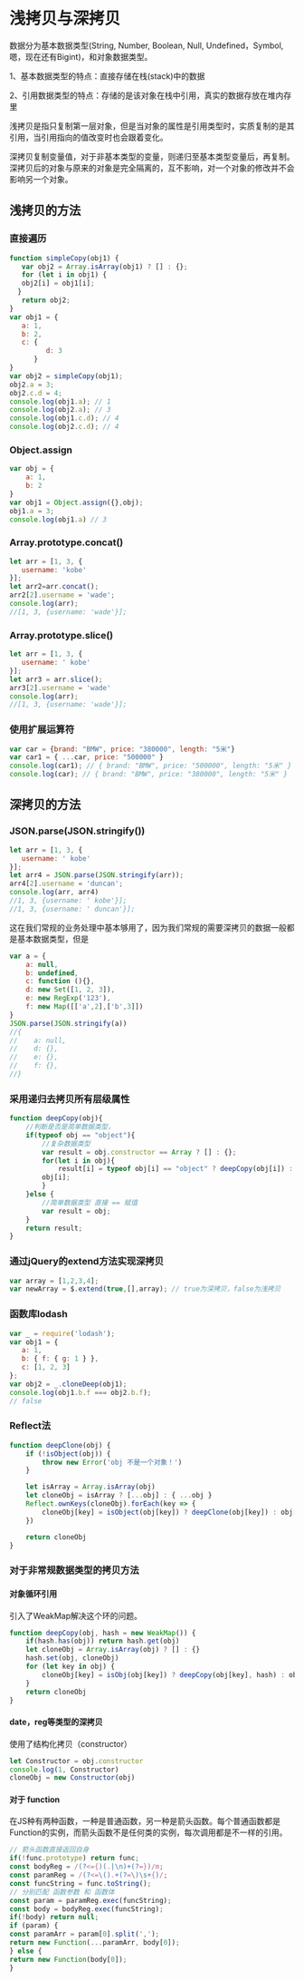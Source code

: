 # 浅拷贝与深拷贝

数据分为基本数据类型(String, Number, Boolean, Null, Undefined，Symbol,嗯，现在还有Bigint)，和对象数据类型。

1、基本数据类型的特点：直接存储在栈(stack)中的数据

2、引用数据类型的特点：存储的是该对象在栈中引用，真实的数据存放在堆内存里

浅拷贝是指只复制第一层对象，但是当对象的属性是引用类型时，实质复制的是其引用，当引用指向的值改变时也会跟着变化。

深拷贝复制变量值，对于非基本类型的变量，则递归至基本类型变量后，再复制。深拷贝后的对象与原来的对象是完全隔离的，互不影响，对一个对象的修改并不会影响另一个对象。

## 浅拷贝的方法

### 直接遍历

```javascript
function simpleCopy(obj1) {
   var obj2 = Array.isArray(obj1) ? [] : {};
   for (let i in obj1) {
   obj2[i] = obj1[i];
  }
   return obj2;
}
var obj1 = {
   a: 1,
   b: 2,
   c: {
         d: 3
      }
}
var obj2 = simpleCopy(obj1);
obj2.a = 3;
obj2.c.d = 4;
console.log(obj1.a); // 1
console.log(obj2.a); // 3
console.log(obj1.c.d); // 4
console.log(obj2.c.d); // 4
```

### Object.assign

```javascript
var obj = {
    a: 1,
    b: 2
}
var obj1 = Object.assign({},obj);
obj1.a = 3;
console.log(obj1.a) // 3
```

### Array.prototype.concat()

```javascript
let arr = [1, 3, {
   username: 'kobe'
}];
let arr2=arr.concat();
arr2[2].username = 'wade';
console.log(arr);
//[1, 3, {username: 'wade'}];
```

### Array.prototype.slice()

```javascript
let arr = [1, 3, {
   username: ' kobe'
}];
let arr3 = arr.slice();
arr3[2].username = 'wade'
console.log(arr);
//[1, 3, {username: 'wade'}];
```

### 使用扩展运算符

```javascript
var car = {brand: "BMW", price: "380000", length: "5米"}
var car1 = { ...car, price: "500000" }
console.log(car1); // { brand: "BMW", price: "500000", length: "5米" }
console.log(car); // { brand: "BMW", price: "380000", length: "5米" }
```

## 深拷贝的方法

### JSON.parse(JSON.stringify())

```javascript
let arr = [1, 3, {
   username: ' kobe'
}];
let arr4 = JSON.parse(JSON.stringify(arr));
arr4[2].username = 'duncan';
console.log(arr, arr4)
//1, 3, {username: ' kobe'}];
//1, 3, {username: ' duncan'}];
```

这在我们常规的业务处理中基本够用了，因为我们常规的需要深拷贝的数据一般都是基本数据类型，但是

```javascript
var a = {
    a: null,
    b: undefined,
    c: function (){},
    d: new Set([1, 2, 3]),
    e: new RegExp('123'),
    f: new Map([['a',2],['b',3]])
}
JSON.parse(JSON.stringify(a))
//{
//    a: null,
//    d: {},
//    e: {},
//    f: {},
//}
```

### 采用递归去拷贝所有层级属性

```javascript
function deepCopy(obj){
    //判断是否是简单数据类型，
    if(typeof obj == "object"){
        //复杂数据类型
        var result = obj.constructor == Array ? [] : {};
        for(let i in obj){
            result[i] = typeof obj[i] == "object" ? deepCopy(obj[i]) :
        obj[i];
        }
    }else {
        //简单数据类型 直接 == 赋值
        var result = obj;
    }
    return result;
}
```

### 通过jQuery的extend方法实现深拷贝

```javascript
var array = [1,2,3,4];
var newArray = $.extend(true,[],array); // true为深拷贝，false为浅拷贝
```

### 函数库lodash

```javascript
var _ = require('lodash');
var obj1 = {
   a: 1,
   b: { f: { g: 1 } },
   c: [1, 2, 3]
};
var obj2 = _.cloneDeep(obj1);
console.log(obj1.b.f === obj2.b.f);
// false
```

### Reflect法

```javascript
function deepClone(obj) {
    if (!isObject(obj)) {
        throw new Error('obj 不是一个对象！')
    }

    let isArray = Array.isArray(obj)
    let cloneObj = isArray ? [...obj] : { ...obj }
    Reflect.ownKeys(cloneObj).forEach(key => {
        cloneObj[key] = isObject(obj[key]) ? deepClone(obj[key]) : obj[key]
    })

    return cloneObj
}
```

### 对于非常规数据类型的拷贝方法

#### 对象循环引用

引入了WeakMap解决这个环的问题。

```javascript
function deepCopy(obj, hash = new WeakMap()) {
    if(hash.has(obj)) return hash.get(obj)
    let cloneObj = Array.isArray(obj) ? [] : {}
    hash.set(obj, cloneObj)
    for (let key in obj) {
        cloneObj[key] = isObj(obj[key]) ? deepCopy(obj[key], hash) : obj[key];
    }
    return cloneObj
}
```

#### date，reg等类型的深拷贝

使用了结构化拷贝（constructor）

```javascript
let Constructor = obj.constructor
console.log(1, Constructor)
cloneObj = new Constructor(obj)
```

#### 对于 function

在JS种有两种函数，一种是普通函数，另一种是箭头函数。每个普通函数都是 Function的实例，而箭头函数不是任何类的实例，每次调用都是不一样的引用。

```javascript
// 箭头函数直接返回自身
if(!func.prototype) return func;
const bodyReg = /(?<={)(.|\n)+(?=})/m;
const paramReg = /(?<=\().+(?=\)\s+{)/;
const funcString = func.toString();
// 分别匹配 函数参数 和 函数体
const param = paramReg.exec(funcString);
const body = bodyReg.exec(funcString);
if(!body) return null;
if (param) {
const paramArr = param[0].split(',');
return new Function(...paramArr, body[0]);
} else {
return new Function(body[0]);
}
```
